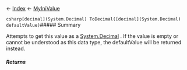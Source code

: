 ← [Index](Api-Index) ← [MyIniValue](VRage.Game.ModAPI.Ingame.Utilities.MyIniValue)

```csharp[decimal](System.Decimal) ToDecimal([decimal](System.Decimal) defaultValue)```##### Summary

Attempts to get this value as a [System.Decimal](https://docs.microsoft.com/en-us/dotnet/api/system.decimal?view=netframework-4.6) . If the value is empty or cannot be understood as this data type, the defaultValue will be returned instead.

##### Returns



